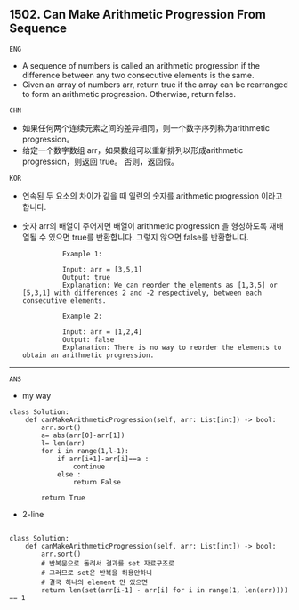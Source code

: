 ## 1502. Can Make Arithmetic Progression From Sequence

`ENG`
- A sequence of numbers is called an arithmetic progression if the difference between any two consecutive elements is the same.
- Given an array of numbers arr, return true if the array can be rearranged to form an arithmetic progression. Otherwise, return false.

`CHN`
- 如果任何两个连续元素之间的差异相同，则一个数字序列称为arithmetic progression。
- 给定一个数字数组 arr，如果数组可以重新排列以形成arithmetic progression，则返回 true。 否则，返回假。


`KOR`
- 연속된 두 요소의 차이가 같을 때 일련의 숫자를 arithmetic progression 이라고 합니다.
- 숫자 arr의 배열이 주어지면 배열이 arithmetic progression 을 형성하도록 재배열될 수 있으면 true를 반환합니다. 그렇지 않으면 false를 반환합니다.


                Example 1:

                Input: arr = [3,5,1]
                Output: true
                Explanation: We can reorder the elements as [1,3,5] or [5,3,1] with differences 2 and -2 respectively, between each consecutive elements.
                
                Example 2:

                Input: arr = [1,2,4]
                Output: false
                Explanation: There is no way to reorder the elements to obtain an arithmetic progression.

----
`ANS`

- my way
```python3
class Solution:
    def canMakeArithmeticProgression(self, arr: List[int]) -> bool:
        arr.sort()
        a= abs(arr[0]-arr[1]) 
        l= len(arr)
        for i in range(1,l-1):
            if arr[i+1]-arr[i]==a :
                continue
            else :
                return False
        
        return True

```

- 2-line

```python3

class Solution:
    def canMakeArithmeticProgression(self, arr: List[int]) -> bool:
        arr.sort()
        # 반복문으로 돌려서 결과를 set 자료구조로 
        # 그러므로 set은 반복을 허용안하니
        # 결국 하나의 element 만 있으면  
        return len(set(arr[i-1] - arr[i] for i in range(1, len(arr)))) == 1
```
